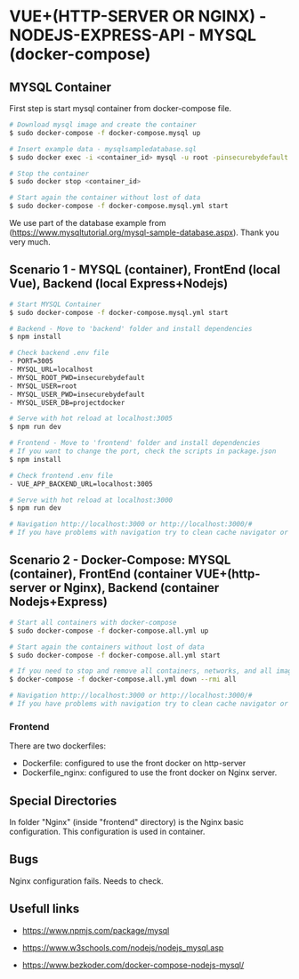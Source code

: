 # VUE+(HTTP-SERVER OR NGINX) - NODEJS-EXPRESS-API - MYSQL (docker-compose)

## MYSQL Container

First step is start mysql container from docker-compose file.

```bash
# Download mysql image and create the container
$ sudo docker-compose -f docker-compose.mysql up

# Insert example data - mysqlsampledatabase.sql
$ sudo docker exec -i <container_id> mysql -u root -pinsecurebydefault < mysqlsampledatabase.sql

# Stop the container
$ sudo docker stop <container_id>

# Start again the container without lost of data
$ sudo docker-compose -f docker-compose.mysql.yml start

```
We use part of the database example from (https://www.mysqltutorial.org/mysql-sample-database.aspx).
Thank you very much.


## Scenario 1 - MYSQL (container), FrontEnd (local Vue), Backend (local Express+Nodejs)

```bash
# Start MYSQL Container 
$ sudo docker-compose -f docker-compose.mysql.yml start

# Backend - Move to 'backend' folder and install dependencies
$ npm install

# Check backend .env file
- PORT=3005
- MYSQL_URL=localhost
- MYSQL_ROOT_PWD=insecurebydefault 
- MYSQL_USER=root 
- MYSQL_USER_PWD=insecurebydefault 
- MYSQL_USER_DB=projectdocker

# Serve with hot reload at localhost:3005
$ npm run dev

# Frontend - Move to 'frontend' folder and install dependencies
# If you want to change the port, check the scripts in package.json
$ npm install

# Check frontend .env file
- VUE_APP_BACKEND_URL=localhost:3005

# Serve with hot reload at localhost:3000
$ npm run dev

# Navigation http://localhost:3000 or http://localhost:3000/#
# If you have problems with navigation try to clean cache navigator or use private tab.

```


## Scenario 2 - Docker-Compose: MYSQL (container), FrontEnd (container VUE+(http-server or Nginx), Backend (container Nodejs+Express)

```bash
# Start all containers with docker-compose
$ sudo docker-compose -f docker-compose.all.yml up

# Start again the containers without lost of data
$ sudo docker-compose -f docker-compose.all.yml start

# If you need to stop and remove all containers, networks, and all images used by any service
$ docker-compose -f docker-compose.all.yml down --rmi all

# Navigation http://localhost:3000 or http://localhost:3000/#
# If you have problems with navigation try to clean cache navigator or use private tab.

```

### Frontend 

There are two dockerfiles: 
- Dockerfile: configured to use the front docker on http-server 
- Dockerfile_nginx: configured to use the front docker on Nginx server. 


## Special Directories

In folder "Nginx" (inside "frontend" directory) is the Nginx basic configuration. This configuration is used in container. 

## Bugs

Nginx configuration fails. Needs to check.

## Usefull links

- https://www.npmjs.com/package/mysql

- https://www.w3schools.com/nodejs/nodejs_mysql.asp

- https://www.bezkoder.com/docker-compose-nodejs-mysql/


